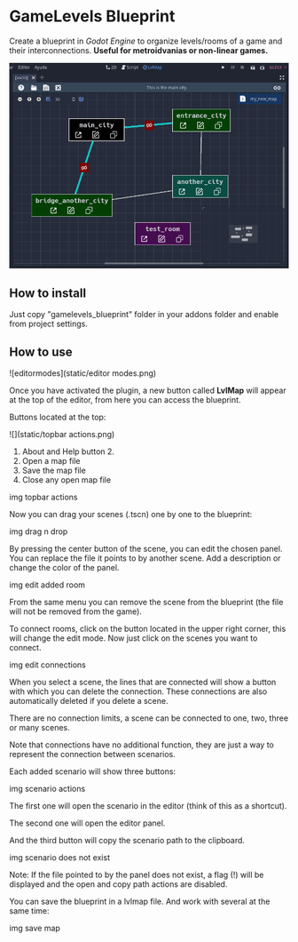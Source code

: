 # GameLevels Blueprint
Create a blueprint in *Godot Engine* to organize levels/rooms of a game and their interconnections. **Useful for metroidvanias or non-linear games.**

![example](static/example.png)

## How to install
Just copy "gamelevels_blueprint" folder in your addons folder and enable from project settings.

## How to use

![editormodes](static/editor modes.png)

Once you have activated the plugin, a new button called **LvlMap** will appear at the top of the editor, from here you can access the blueprint.

Buttons located at the top:

![](static/topbar actions.png)

1. About and Help button 2.
2. Open a map file
3. Save the map file
4. Close any open map file

img topbar actions

Now you can drag your scenes (.tscn) one by one to the blueprint:

img drag n drop

By pressing the center button of the scene, you can edit the chosen panel. You can replace the file it points to by another scene. Add a description or change the color of the panel.

img edit added room

From the same menu you can remove the scene from the blueprint (the file will not be removed from the game).

To connect rooms, click on the button located in the upper right corner, this will change the edit mode. Now just click on the scenes you want to connect.

img edit connections

When you select a scene, the lines that are connected will show a button with which you can delete the connection. These connections are also automatically deleted if you delete a scene.

There are no connection limits, a scene can be connected to one, two, three or many scenes.

Note that connections have no additional function, they are just a way to represent the connection between scenarios.

Each added scenario will show three buttons:

img scenario actions

The first one will open the scenario in the editor (think of this as a shortcut). 

The second one will open the editor panel.

And the third button will copy the scenario path to the clipboard.

img scenario does not exist

Note: If the file pointed to by the panel does not exist, a flag (!) will be displayed and the open and copy path actions are disabled.

You can save the blueprint in a lvlmap file. And work with several at the same time:

img save map
